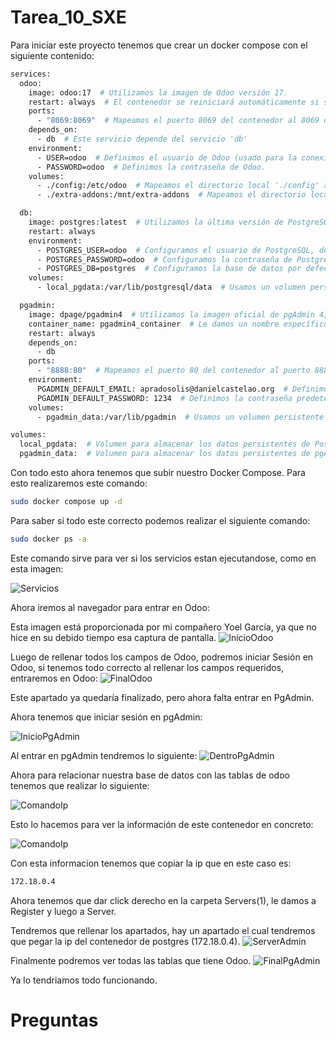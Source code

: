 # Tarea_10_SXE

Para iniciar este proyecto tenemos que crear un docker compose con el siguiente contenido:
```bash
services:
  odoo:
    image: odoo:17  # Utilizamos la imagen de Odoo versión 17.
    restart: always  # El contenedor se reiniciará automáticamente si se detiene o si el sistema se reinicia.
    ports:
      - "8069:8069"  # Mapeamos el puerto 8069 del contenedor al 8069 del host, usado para la interfaz web de Odoo.
    depends_on:
      - db  # Este servicio depende del servicio 'db'
    environment:
      - USER=odoo  # Definimos el usuario de Odoo (usado para la conexión a la base de datos).
      - PASSWORD=odoo  # Definimos la contraseña de Odoo.
    volumes:
      - ./config:/etc/odoo  # Mapeamos el directorio local './config' al contenedor, para personalizar la configuración de Odoo.
      - ./extra-addons:/mnt/extra-addons  # Mapeamos el directorio local './extra-addons' al contenedor, para añadir módulos extra de Odoo.

  db:
    image: postgres:latest  # Utilizamos la última versión de PostgreSQL.
    restart: always 
    environment:
      - POSTGRES_USER=odoo  # Configuramos el usuario de PostgreSQL, debe coincidir con el usuario configurado en Odoo.
      - POSTGRES_PASSWORD=odoo  # Configuramos la contraseña de PostgreSQL, debe coincidir con la contraseña configurada en Odoo.
      - POSTGRES_DB=postgres  # Configuramos la base de datos por defecto que se usará en PostgreSQL.
    volumes:  
      - local_pgdata:/var/lib/postgresql/data  # Usamos un volumen persistente 'local_pgdata' para almacenar los datos de PostgreSQL de forma segura.

  pgadmin:
    image: dpage/pgadmin4  # Utilizamos la imagen oficial de pgAdmin 4, que es una herramienta para gestionar PostgreSQL desde una interfaz web.
    container_name: pgadmin4_container  # Le damos un nombre específico al contenedor
    restart: always 
    depends_on:
      - db 
    ports:
      - "8888:80"  # Mapeamos el puerto 80 del contenedor al puerto 8888 del host
    environment:
      PGADMIN_DEFAULT_EMAIL: apradosolis@danielcastelao.org  # Definimos el email predeterminado para acceder a pgAdmin.
      PGADMIN_DEFAULT_PASSWORD: 1234  # Definimos la contraseña predeterminada para acceder a pgAdmin.
    volumes:
      - pgadmin_data:/var/lib/pgadmin  # Usamos un volumen persistente 'pgadmin_data' para almacenar la configuración y los datos de pgAdmin.

volumes:
  local_pgdata:  # Volumen para almacenar los datos persistentes de PostgreSQL.
  pgadmin_data:  # Volumen para almacenar los datos persistentes de pgAdmin.
```
Con todo esto ahora tenemos que subir nuestro Docker Compose. Para esto realizaremos este comando:

```bash
sudo docker compose up -d
```

Para saber si todo este correcto podemos realizar el siguiente comando:

```bash
sudo docker ps -a
```
Este comando sirve para ver si los servicios estan ejecutandose, como en esta imagen:

![Servicios](Imagenes_ODoo/servicios.png)

Ahora iremos al navegador para entrar en Odoo:

Esta imagen está proporcionada por mi compañero Yoel García, ya que no hice en su debido tiempo esa captura de pantalla.
![InicioOdoo](Imagenes_ODoo/InicioOdoo.png)

Luego de rellenar todos los campos de Odoo, podremos iniciar Sesión en Odoo, si tenemos todo correcto al rellenar los campos requeridos, entraremos en Odoo:
![FinalOdoo](Imagenes_ODoo/final_odoo.png)

Este apartado ya quedaría finalizado, pero ahora falta entrar en PgAdmin.

Ahora tenemos que iniciar sesión en pgAdmin:

![InicioPgAdmin](Imagenes_ODoo/inicio_sesion_pgadmin.png)

Al entrar en pgAdmin tendremos lo siguiente:
![DentroPgAdmin](Imagenes_ODoo/pgadmin.png)

Ahora para relacionar nuestra base de datos con las tablas de odoo tenemos que realizar lo siguiente:

![ComandoIp](Imagenes_ODoo/comando_ip_postgres.png)

Esto lo hacemos para ver la información de este contenedor en concreto:

![ComandoIp](Imagenes_ODoo/ip_postgres.png)

Con esta informacion tenemos que copiar la ip que en este caso es: 
```bash
172.18.0.4
```
Ahora tenemos que dar click derecho en la carpeta Servers(1), le damos a Register y luego a Server.

Tendremos que rellenar los apartados, hay un apartado el cual tendremos que pegar la ip del contenedor de postgres (172.18.0.4).
![ServerAdmin](Imagenes_ODoo/serveradmin.png)

Finalmente podremos ver todas las tablas que tiene Odoo.
![FinalPgAdmin](Imagenes_ODoo/final_pgadmin.png)

Ya lo tendriamos todo funcionando.

# Preguntas
